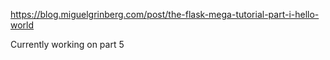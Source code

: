https://blog.miguelgrinberg.com/post/the-flask-mega-tutorial-part-i-hello-world

Currently working on part 5
